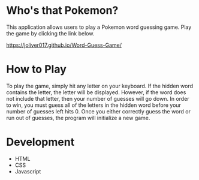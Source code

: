 # Who's that Pokemon?
This application allows users to play a Pokemon word guessing game. Play the game by clicking the link below.

https://joliver017.github.io/Word-Guess-Game/

# How to Play
To play the game, simply hit any letter on your keyboard. If the hidden word contains the letter, the letter will be displayed. However, if the word does not include that letter, then your number of guesses will go down. In order to win, you must guess all of the letters in the hidden word before your number of guesses left hits 0. Once you either correctly guess the word or run out of guesses, the program will initialize a new game.

# Development
- HTML
- CSS
- Javascript
